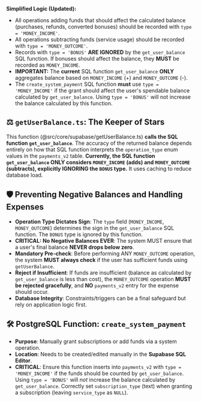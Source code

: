 **Simplified Logic (Updated):**
*   All operations adding funds that should affect the calculated balance (purchases, refunds, converted bonuses) should be recorded with `type = 'MONEY_INCOME'`.
*   All operations subtracting funds (service usage) should be recorded with `type = 'MONEY_OUTCOME'`.
*   Records with `type = 'BONUS'` **ARE IGNORED** by the `get_user_balance` SQL function. If bonuses should affect the balance, they **MUST** be recorded as `MONEY_INCOME`.
*   **IMPORTANT:** The **current** SQL function `get_user_balance` **ONLY** aggregates balance based on `MONEY_INCOME` (+) and `MONEY_OUTCOME` (-).
*   The `create_system_payment` SQL function **must** use `type = 'MONEY_INCOME'` if the grant should affect the user's spendable balance calculated by `get_user_balance`. Using `type = 'BONUS'` will not increase the balance calculated by this function.

## ⚖️ `getUserBalance.ts`: The Keeper of Stars

This function (@src/core/supabase/getUserBalance.ts) **calls the SQL function `get_user_balance`**. The accuracy of the returned balance depends entirely on how that SQL function interprets the `operation_type` enum values in the `payments_v2` table. **Currently, the SQL function `get_user_balance` ONLY considers `MONEY_INCOME` (adds) and `MONEY_OUTCOME` (subtracts), explicitly IGNORING the `BONUS` type.** It uses caching to reduce database load.

## 🛡️ Preventing Negative Balances and Handling Expenses

- **Operation Type Dictates Sign**: The `type` field (`MONEY_INCOME`, `MONEY_OUTCOME`) determines the sign in the `get_user_balance` SQL function. The `BONUS` type is ignored by this function.
- **CRITICAL: No Negative Balances EVER**: The system MUST ensure that a user's final balance **NEVER drops below zero**.
- **Mandatory Pre-check**: Before performing ANY `MONEY_OUTCOME` operation, the system **MUST always check** if the user has sufficient funds using `getUserBalance`.
- **Reject if Insufficient**: If funds are insufficient (balance as calculated by `get_user_balance` is less than cost), the `MONEY_OUTCOME` operation **MUST be rejected gracefully**, and **NO** `payments_v2` entry for the expense should occur.
- **Database Integrity**: Constraints/triggers can be a final safeguard but rely on application logic first.

## 🛠️ PostgreSQL Function: `create_system_payment`

- **Purpose**: Manually grant subscriptions or add funds via a system operation.
- **Location**: Needs to be created/edited manually in the **Supabase SQL Editor**.
- **CRITICAL**: Ensure this function inserts into `payments_v2` with `type = 'MONEY_INCOME'` if the funds should be counted by `get_user_balance`. Using `type = 'BONUS'` will *not* increase the balance calculated by `get_user_balance`. Correctly set `subscription_type` (text) when granting a subscription (leaving `service_type` as `NULL`). 
